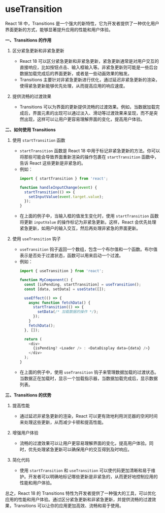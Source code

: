 # useTransition
React 18 中，Transitions 是一个强大的新特性，它为开发者提供了一种优化用户界面更新的方式，能够显著提升应用的性能和用户体验。

**一、Transitions 的作用**

1. 区分紧急更新和非紧急更新
   - React 18 可以区分紧急更新和非紧急更新，紧急更新通常是对用户交互的直接响应，比如按钮点击、输入框输入等。非紧急更新则可能是一些后台数据加载完成后的界面更新，或者是一些动画效果的触发。
   - Transitions 主要针对非紧急更新进行优化，通过延迟非紧急更新的渲染，使得紧急更新能够优先处理，从而提高应用的响应速度。

2. 提供流畅的过渡效果
   - Transitions 可以为界面的更新提供流畅的过渡效果。例如，当数据加载完成后，界面元素的出现可以通过淡入、滑动等过渡效果来呈现，而不是突然出现，这样可以让用户更容易理解界面的变化，提高用户体验。

**二、如何使用 Transitions**

1. 使用 `startTransition` 函数
   - `startTransition` 函数是 React 18 中用于标记非紧急更新的方法。你可以将那些可能会导致界面重新渲染的操作包裹在 `startTransition` 函数中，告诉 React 这些更新是非紧急的。
   - 例如：
     ```javascript
     import { startTransition } from 'react';

     function handleInputChange(event) {
       startTransition(() => {
         setInputValue(event.target.value);
       });
     }
     ```
   - 在上面的例子中，当输入框的值发生变化时，使用 `startTransition` 函数将更新 `inputValue` 的操作标记为非紧急更新。这样，React 会优先处理紧急更新，如用户的输入交互，然后再处理非紧急的界面更新。

2. 使用 `useTransition` 钩子
   - `useTransition` 钩子返回一个数组，包含一个布尔值和一个函数。布尔值表示是否处于过渡状态，函数可以用来启动一个过渡。
   - 例如：
     ```javascript
     import { useTransition } from 'react';

     function MyComponent() {
       const [isPending, startTransition] = useTransition();
       const [data, setData] = useState([]);

       useEffect(() => {
         async function fetchData() {
           startTransition(() => {
             setData(/* 加载数据的操作 */);
           });
         }
         fetchData();
       }, []);

       return (
         <div>
           {isPending? <Loader /> : <DataDisplay data={data} />}
         </div>
       );
     }
     ```
   - 在上面的例子中，使用 `useTransition` 钩子来管理数据加载的过渡状态。当数据正在加载时，显示一个加载指示器，当数据加载完成后，显示数据列表。

**三、Transitions 的优势**

1. 提高性能
   - 通过延迟非紧急更新的渲染，React 可以更有效地利用浏览器的空闲时间来处理这些更新，从而减少卡顿和提高性能。

2. 增强用户体验
   - 流畅的过渡效果可以让用户更容易理解界面的变化，提高用户体验。同时，优先处理紧急更新可以确保用户的交互得到及时响应。

3. 简化代码
   - 使用 `startTransition` 和 `useTransition` 可以使代码更加清晰和易于维护。开发者可以明确地标记哪些更新是非紧急的，从而更好地控制应用的性能和用户体验。

总之，React 18 的 Transitions 特性为开发者提供了一种强大的工具，可以优化应用的性能和用户体验。通过区分紧急更新和非紧急更新，并提供流畅的过渡效果，Transitions 可以让你的应用更加高效、流畅和易于使用。